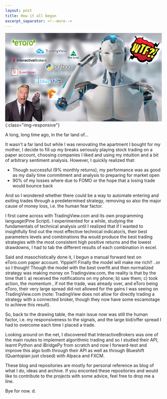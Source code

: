 ```yaml
---
layout: post
title: How it all begun
excerpt_separator: <!--more-->
---
```

![Confused AI](../images/confused_ai.jpg){:class="img-responsive"}

A long, long time ago, in the far land of... 

It wasn't a far land but while I was renovating the apartment I bought for my mother, I decide to fill up my breaks seriously playing stock trading on a paper account, choosing companies I liked and using my intuition and a bit of arbitrary sentiment analysis. However, I quickly realized that:
<ul>
  <li>Though successful (9% monthly returns), my performance was as good as my daily time commitment and analysis to preparing for market open</li>
  <li>90% of my losses where due to FOMO or the hope that a losing trade would bounce back</li>
</ul>

And so I wondered whether there could be a way to automate entering and exiting trades through a predetermined strategy, removing so also the major cause of money loss, i.e. the human fear factor.
<!--more-->
I first came across with TradingView.com and its own programming language(Pine Script). I experimented for a while, studying the fundamentals of technical analysis until I realized that if I wanted to insightfully find out the most effective technical indicator/s, their best parameters levels and combinations tha would produce the best trading strategies with the most consistent high positive returns and the lowest drawdowns, I had to tab the different results of each combination in excel. 

Said and masochistically done it, I begun a manual forward test on eToro.com paper account. Yippie!!! Finally the model will make me rich!! ..or so I though! Though the model with the best overfit and then normalized strategy was making money on Tradingview.com, the reality is that by the time that I: a) received the notifications on my phone; b) saw them; c) took action, the momentum , if not the trade, was already over, and eToro being eToro, their very large spread did not allowed for the gains I was seeing on TradingView.com (note: TradingView does not allow for directly trading a strategy with a connected broker, though they now have some escamotage to achieve this result).

So, back to the drawing table, the main issue now was still the human factor, i.e. my responsiveness to the signals, and the large bid/offer spread I had to overcome each time I placed a trade.

Looking around on the net, I discovered that InteractiveBrokers was one of the main routes to implement algorithmic trading and so I studied their API, learnt Python and iBridgePy from scratch and now I forward-test and improve this algo both through their API as well as through Blueshift (Quantopian just closed) with Alpaca and FXCM.

These blog and repositories are mostly for personal reference as blog of what I do, ideas and archive. If you enconted these repositories and would like to contribute to the projects with some advice, feel free to drop me a line.

Bye for now.
d.
